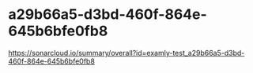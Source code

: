 # a29b66a5-d3bd-460f-864e-645b6bfe0fb8
https://sonarcloud.io/summary/overall?id=examly-test_a29b66a5-d3bd-460f-864e-645b6bfe0fb8
